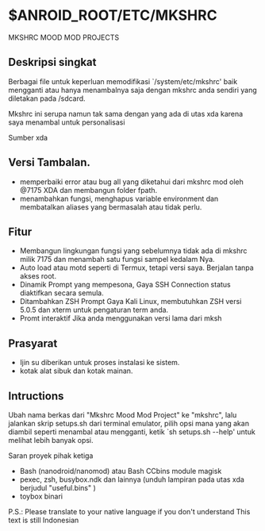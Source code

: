 # $ANROID_ROOT/ETC/MKSHRC 
MKSHRC MOOD MOD PROJECTS

## Deskripsi singkat
Berbagai file untuk keperluan memodifikasi `/system/etc/mkshrc' baik mengganti atau hanya menambalnya saja dengan mkshrc anda sendiri yang diletakan pada /sdcard. 

Mkshrc ini serupa namun tak sama dengan yang ada di utas xda karena saya menambal untuk personalisasi

Sumber xda

## Versi Tambalan.
* memperbaiki error atau bug all yang diketahui dari mkshrc mod oleh @7175 XDA dan membangun folder fpath.
* menambahkan fungsi, menghapus variable environment dan membatalkan aliases yang bermasalah atau tidak perlu.

## Fitur
- Membangun lingkungan fungsi yang sebelumnya tidak ada di mkshrc milik 7175 dan menambah satu fungsi sampel kedalam Nya.
- Auto load atau motd seperti di Termux, tetapi versi saya. Berjalan tanpa akses root.
- Dinamik Prompt yang mempesona, Gaya SSH Connection status diaktifkan secara semula.
- Ditambahkan ZSH Prompt Gaya Kali Linux, membutuhkan ZSH versi 5.0.5 dan xterm untuk pengaturan term anda.
- Promt interaktif Jika anda menggunakan versi lama dari mksh

## Prasyarat
- Ijin su diberikan untuk proses instalasi ke sistem.
- kotak alat sibuk dan kotak mainan.


## Intructions
Ubah nama berkas dari "Mkshrc Mood Mod Project" ke "mkshrc", lalu jalankan skrip setups.sh dari terminal emulator, pilih opsi mana yang akan diambil seperti menambal atau mengganti, ketik `sh setups.sh --help' untuk melihat lebih banyak opsi.


Saran proyek pihak ketiga
- Bash (nanodroid/nanomod) atau Bash CCbins module magisk
- pexec, zsh, busybox.ndk dan lainnya (unduh lampiran pada utas xda berjudul  "useful.bins" )
- toybox binari

P.S.: Please translate to your native language if you don't understand
This text is still Indonesian
